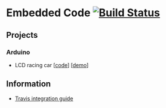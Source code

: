# Embedded Code [![Build Status](https://travis-ci.org/wq2012/embedded.svg?branch=master)](https://travis-ci.org/wq2012/embedded)

## Projects

### Arduino

* LCD racing car
  [[code](https://github.com/wq2012/embedded/blob/master/Arduino/LCD_racing_car/racing_car.ino)]
  [[demo](https://www.youtube.com/watch?v=AaIZ4X26AM8)]

## Information

* [Travis integration guide](https://github.com/adafruit/travis-ci-arduino)